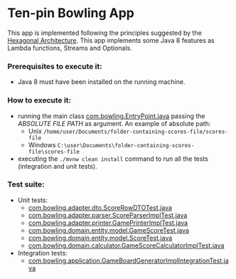 # Ten-pin Bowling App

This app is implemented following the principles suggested by the [Hexagonal Architecture](https://dzone.com/articles/hexagonal-architecture-what-is-it-and-how-does-it).
This app implements some Java 8 features as Lambda functions, Streams and Optionals.

### Prerequisites to execute it:
* Java 8 must have been installed on the running machine.

### How to execute it: 
* running the main class [com.bowling.EntryPoint.java](https://github.com/jcflorezr/ten-pin-bowling/tree/master/src/main/java/com/bowling/EntryPoint.java) passing the *ABSOLUTE FILE PATH* as argument. An example of absolute path:
    * Unix `/home/user/Documents/folder-containing-scores-file/scores-file`
    * Windows `C:\user\Documents\folder-containing-scores-file\scores-file`
* executing the `./mvnw clean install` command to run all the tests (integration and unit tests).

### Test suite:
* Unit tests:
    * [com.bowling.adapter.dto.ScoreRowDTOTest.java](https://github.com/jcflorezr/ten-pin-bowling/tree/master/src/test/java/com/bowling/adapter/dto/ScoreRowDTO.java)
    * [com.bowling.adapter.parser.ScoreParserImplTest.java](https://github.com/jcflorezr/ten-pin-bowling/tree/master/src/test/java/com/bowling/adapter/parser/ScoreParserImplTest.java)
    * [com.bowling.adapter.printer.GamePrinterImplTest.java](https://github.com/jcflorezr/ten-pin-bowling/tree/master/src/test/java/com/bowling/adapter/printer/GamePrinterImplTest.java)
    * [com.bowling.domain.entity.model.GameScoreTest.java](https://github.com/jcflorezr/ten-pin-bowling/tree/master/src/test/java/com/bowling/domain/entity/model/GameScoreTest.java)
    * [com.bowling.domain.entity.model.ScoreTest.java](https://github.com/jcflorezr/ten-pin-bowling/tree/master/src/test/java/com/bowling/domain/entity/model/ScoreTest.java)
    * [com.bowling.domain.calculator.GameScoreCalculatorImplTest.java](https://github.com/jcflorezr/ten-pin-bowling/tree/master/src/test/java/com/bowling/domain/calculator/GameScoreCalculatorImplTest.java)
* Integration tests:
    * [com.bowling.application.GameBoardGeneratorImplIntegrationTest.java](https://github.com/jcflorezr/ten-pin-bowling/tree/master/src/test/java/com/bowling/application/GameBoardGeneratorImplIntegrationTest.java)